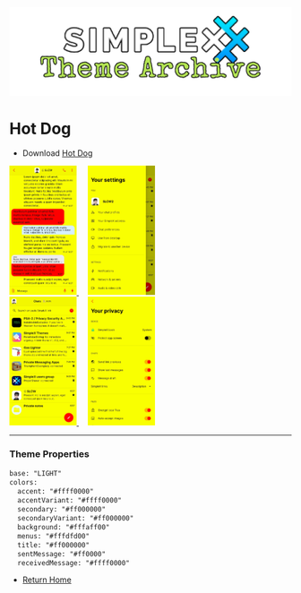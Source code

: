 ![SxC Theme Archive Banner](../resources/SxC_themeBanner.png)

# Hot Dog

* Download [Hot Dog](../themes/SxC_hotdog.theme)

<a href="../screenshots/SxC_hotdog01.jpg" target="_blank">
	<img src="../screenshots/SxC_hotdog01.jpg" width="120">
</a>&nbsp;&nbsp;&nbsp;
<a href="../screenshots/SxC_hotdog02.jpg" target="_blank">
	<img src="../screenshots/SxC_hotdog02.jpg" width="120">
</a>
<br>
<a href="../screenshots/SxC_hotdog03.jpg" target="_blank">
	<img src="../screenshots/SxC_hotdog03.jpg" width="120">
</a>&nbsp;&nbsp;&nbsp;
<a href="../screenshots/SxC_hotdog04.jpg" target="_blank">
	<img src="../screenshots/SxC_hotdog04.jpg" width="120">
</a>

----
### Theme Properties
```
base: "LIGHT"
colors:
  accent: "#ffff0000"
  accentVariant: "#ffff0000"
  secondary: "#ff000000"
  secondaryVariant: "#ff000000"
  background: "#fffaff00"
  menus: "#fffdfd00"
  title: "#ff000000"
  sentMessage: "#ff0000"
  receivedMessage: "#ffff0000"
```

* [Return Home](../)